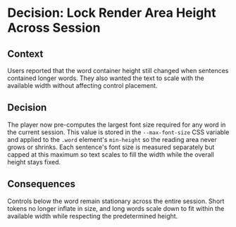 # Decision: Lock Render Area Height Across Session

## Context
Users reported that the word container height still changed when sentences contained longer words. They also wanted the text to scale with the available width without affecting control placement.

## Decision
The player now pre-computes the largest font size required for any word in the current session. This value is stored in the `--max-font-size` CSS variable and applied to the `.word` element's `min-height` so the reading area never grows or shrinks. Each sentence's font size is measured separately but capped at this maximum so text scales to fill the width while the overall height stays fixed.

## Consequences
Controls below the word remain stationary across the entire session. Short tokens no longer inflate in size, and long words scale down to fit within the available width while respecting the predetermined height.
